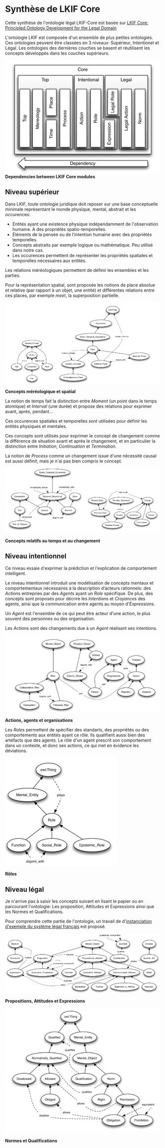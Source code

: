 # Synthèse de LKIF Core

Cette synthèse de l'ontologie légal LKIF-Core est basée sur [LKIF Core: Principled Ontology Development for the Legal Domain](/lkif-core/LKIF-Core-Principled-Ontology-Development-for-the-Legal-Domain.pdf)

L'ontologie LKIF est composée d'un ensemble de plus petites ontologies. Ces ontologies peuvent être classées en 3 niveaux: Supérieur, Intentionel et Légal. Les ontologies des dernières couches se basent et réutilisent les concepts développés dans les couches supérieurs.

![Dependencies between LKIF Core modules](/ressources/dependencies.png "Dependencies between LKIF Core modules")
**Dependencies between LKIF Core modules**

## Niveau supérieur

Dans LKIF, toute ontologie juridique doit reposer sur une base conceptuelle minimale représentant le monde physique, mental, abstrait et les occurences:
- Entités ayant une existence physique indépendamment de l'observation humaine. A des propriétés spatio-temporelles.
- Éléments de la pensée ou de l’intention humaine avec des propriétés temporelles.
- Concepts abstraits par exemple logique ou mathématique. Peu utilisé dans notre cas.
- Les occurences permettent de représenter les propriétés spatiales et temporelles nécessaires aux entités.

Les relations méréologiques permettent de définir les ensembles et les parties.

Pour la représentation spatial, sont proposée les notions de place absolue et relative (par rapport à un objet, une entité) et différentes relations entre ces places, par exemple *meet*, la superposition partielle.

![Place and Mereology related concepts](/ressources/place-mereology.png)

**Concepts méréologique et spatial**

La notion de temps fait la distinction entre *Moment* (un point dans le temps atomique) et *Interval* (une durée) et propose des relations pour exprimer avant, après, pendant...

Ces occurences spatiales et temporelles sont utilisées pour définir les entités physiques et mentales.

Ces concepts sont utilisés pour exprimer le concept de changement comme la différence de situation avant et après le changement, et en particulier la distinction entre *Initiation*, *Continuation* et *Termination*.

La notion de *Process* comme un changement issue d'une nécessité causal est aussi définit, mais je n'ai pas bien compris le concept.

![Concepts related to time and change](/ressources/time-change.png)

**Concepts relatifs au temps et au changement**

## Niveau intentionnel

Ce niveau essaie d'exprimer la prédiction et l'explication de comportement intelligent.

Le niveau intentionnel introduit une modélisation de concepts mentaux et comportementaux nécessaires à la description d’acteurs rationnels: des *Action*s entrepries par des *Agent*s ayant un *Role* spécifique. De plus, des concepts sont proposés pour décrire les *Intention*s et *Croyance*s des agents, ainsi que la communication entre agents au moyen d'*Expression*s.

Un *Agent* est l'ensemble de ce qui peut être acteur d'une action, le plus souvent des personnes ou des organisation.

Les *Action*s sont des changements due à un *Agent* réalisant ses intentions.

![Actions, agents and organisations](/ressources/action-agent.png)

**Actions, agents et organisations**

Les *Role*s permettent de spécifier des standarts, des propriétés ou des comportements aux entités ayant ce rôle. Ils qualifient aussi bien des artéfacts que des agents. Le rôle d'un agent prescrit son comportement dans un contexte, et donc ses actions, ce qui met en évidence les déviations.

![Roles](/ressources/role.png)

**Rôles**

## Niveau légal

Je n'arrive pas à saisir les concepts suivant en lisant le papier ou en parcourant l'ontologie: Les proposition, Attitudes et Expressions ainsi que les Normes et Qualifications.

Pour comprendre cette partie de l'ontologie, un travail de d'[instanciation d'exemple du système légal français](/RaisonnementInstance.md) est proposé.

![Propositions, Attitudes and Expressions](/ressources/proposition-attitude.png)

**Propositions, Attitudes et Expressions**

![Qualifications and Norms](/ressources/qualification-norm.png)

**Normes et Qualifications**